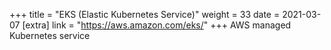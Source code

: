 +++
title = "EKS (Elastic Kubernetes Service)"
weight = 33
date = 2021-03-07
[extra]
link = "https://aws.amazon.com/eks/"
+++
AWS managed Kubernetes service

